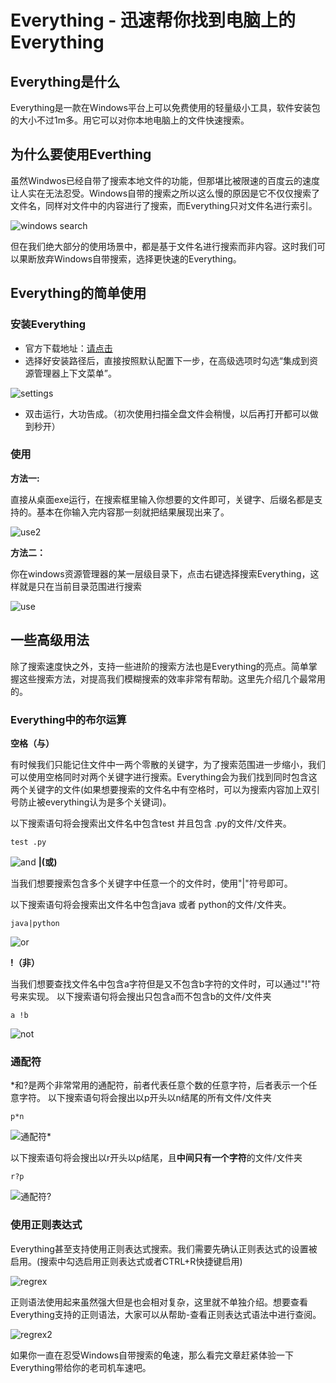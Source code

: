 # Everything - 迅速帮你找到电脑上的Everything

## Everything是什么

Everything是一款在Windows平台上可以免费使用的轻量级小工具，软件安装包的大小不过1m多。用它可以对你本地电脑上的文件快速搜索。


## 为什么要使用Everthing
虽然Windwos已经自带了搜索本地文件的功能，但那堪比被限速的百度云的速度让人实在无法忍受。Windows自带的搜索之所以这么慢的原因是它不仅仅搜索了文件名，同样对文件中的内容进行了搜索，而Everything只对文件名进行索引。

![windows search](images/windowsSearch.png)

但在我们绝大部分的使用场景中，都是基于文件名进行搜索而非内容。这时我们可以果断放弃Windows自带搜索，选择更快速的Everything。


## Everything的简单使用

### 安装Everything
* 官方下载地址：[请点击](https://www.voidtools.com/zh-cn/)
* 选择好安装路径后，直接按照默认配置下一步，在高级选项时勾选“集成到资源管理器上下文菜单”。

![settings](images/everythingSettings.png)

* 双击运行，大功告成。（初次使用扫描全盘文件会稍慢，以后再打开都可以做到秒开）

### 使用
**方法一:**

直接从桌面exe运行，在搜索框里输入你想要的文件即可，关键字、后缀名都是支持的。基本在你输入完内容那一刻就把结果展现出来了。

![use2](images/useEverything2.png)

**方法二：**

你在windows资源管理器的某一层级目录下，点击右键选择搜索Everything，这样就是只在当前目录范围进行搜索

![use](images/useEverything.png)

## 一些高级用法
除了搜索速度快之外，支持一些进阶的搜索方法也是Everything的亮点。简单掌握这些搜索方法，对提高我们模糊搜索的效率非常有帮助。这里先介绍几个最常用的。
### Everything中的布尔运算
**空格（与）**

有时候我们只能记住文件中一两个零散的关键字，为了搜索范围进一步缩小，我们可以使用空格同时对两个关键字进行搜索。Everything会为我们找到同时包含这两个关键字的文件(如果想要搜索的文件名中有空格时，可以为搜索内容加上双引号防止被everything认为是多个关键词)。

以下搜索语句将会搜索出文件名中包含test 并且包含 .py的文件/文件夹。
```
test .py
```
![and](images/and.png)
**|(或)**

当我们想要搜索包含多个关键字中任意一个的文件时，使用"|"符号即可。

以下搜索语句将会搜索出文件名中包含java 或者 python的文件/文件夹。
```
java|python
```
![or](images/or.png)

**!（非）**

当我们想要查找文件名中包含a字符但是又不包含b字符的文件时，可以通过"!"符号来实现。
以下搜索语句将会搜出只包含a而不包含b的文件/文件夹
```
a !b
```
![not](images/not.png)

### 通配符
*和?是两个非常常用的通配符，前者代表任意个数的任意字符，后者表示一个任意字符。
以下搜索语句将会搜出以p开头以n结尾的所有文件/文件夹
```
p*n
```
![通配符*](images/tpf1.png)

以下搜索语句将会搜出以r开头以p结尾，且**中间只有一个字符**的文件/文件夹
```
r?p
```
![通配符?](images/tpf2.png)
### 使用正则表达式
Everything甚至支持使用正则表达式搜索。我们需要先确认正则表达式的设置被启用。(搜索中勾选启用正则表达式或者CTRL+R快捷键启用)

![regrex](images/regrex.png)

正则语法使用起来虽然强大但是也会相对复杂，这里就不单独介绍。想要查看Everything支持的正则语法，大家可以从帮助-查看正则表达式语法中进行查阅。

![regrex2](images/regrex2.png)

如果你一直在忍受Windows自带搜索的龟速，那么看完文章赶紧体验一下Everything带给你的老司机车速吧。